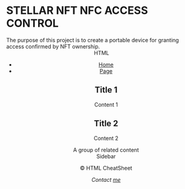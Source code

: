 # STELLAR NFT NFC ACCESS CONTROL
<DOCTYPE html>
	<head>
	<!--	<h1>SNNAC - STELLAR NFT NFC ACCESS CONTROL</h1>-->
	</head>
	<body>The purpose of this project is to create a portable device for granting access confirmed by NFT ownership.
	</body>		
			
		
<header>
<div id="logo">HTML</div>
<nav>  
<ul>
	<li><a href="/">Home</a>
	<li><a href="/link">Page</a>
<main role="main">
<article>
<h2>Title 1</h2>
<p>Content 1</p>
</article>
<article>
<h2>Title 2</h2>
<p>Content 2</p>
</article>
</main>
<section>
A group of related content
</section>
<aside>
Sidebar
</aside>
<footer>
<p>&copy; HTML CheatSheet</p>
<address>
Contact <a href="mailto:">me</a>
</address>
</footer>

